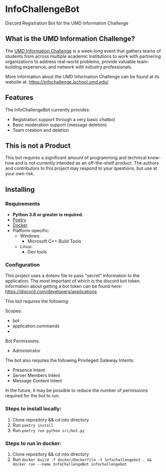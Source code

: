 # InfoChallengeBot
Discord Registration Bot for the UMD Information Challenge

## What is the UMD Information Challenge?

The [UMD Information Challenge](https://infochallenge.ischool.umd.edu/) is a week-long event 
that gathers teams of students from across multiple academic institutions to work with 
partnering organizations to address real-world problems, provide valuable team-building 
experience, and network with industry professionals.

More information about the UMD Information Challenge can be found at its website at:
https://infochallenge.ischool.umd.edu/

## Features

The InfoChallengeBot currently provides:
- Registration support through a very basic chatbot
- Basic moderation support (message deletion)
- Team creation and deletion

## This is not a Product

This bot requires a significant amount of programming and technical know-how and is not currently 
intended as an off-the-shelf product. The authors and contributors to this project may respond to 
your questions, but use at your own risk.

## Installing


### Requirements
- **Python 3.8 or greater is required.**
- [Poetry](https://github.com/python-poetry/poetry)
- [Docker](https://www.docker.com/)
- Platform-specific:
    - Windows: 
        - Microsoft C++ Build Tools
    - Linux:
        - Dev tools

### Configuration

This project uses a dotenv file to pass "secret" information to the application. The most important of which is 
the discord bot token. Information about getting a bot token can be found here: https://discord.com/developers/applications

This bot requires the following:

Scopes:
- bot
- application.commands
- 
Bot Permissions:
- Administrator

The bot also requires the following Privileged Gateway Intents:
- Presence Intent
- Server Members Intent
- Message Content Intent

In the future, it may be possible to reduce the number of permissions required for the bot to run.

### Steps to install locally:

1. Clone repository && cd into directory
2. Run `poetry install`
3. Run `poetry run python src/bot.py`

### Steps to run in docker:

1. Clone repository && cd into directory
2. Run `docker build -f docker/Dockerfile -t infochallengebot . && docker run --name InfoChallengeBot infochallengebot `